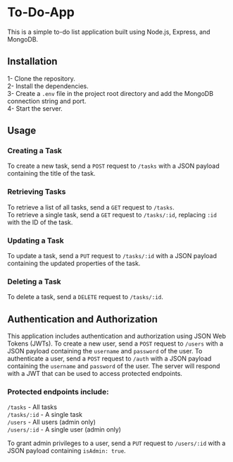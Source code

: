 # To-Do-App
This is a simple to-do list application built using Node.js, Express, and MongoDB.

## Installation
1- Clone the repository.<br>
2- Install the dependencies.<br>
3- Create a `.env` file in the project root directory and add the MongoDB connection string and port.<br>
4- Start the server.<br>


## Usage
### Creating a Task

To create a new task, send a `POST` request to `/tasks` with a JSON payload containing the title of the task.<br>

### Retrieving Tasks

To retrieve a list of all tasks, send a `GET` request to `/tasks`.<br>
To retrieve a single task, send a `GET` request to `/tasks/:id`, replacing `:id` with the ID of the task.

### Updating a Task

To update a task, send a `PUT` request to `/tasks/:id` with a JSON payload containing the updated properties of the task.<br>

### Deleting a Task

To delete a task, send a `DELETE` request to `/tasks/:id`.<br>


## Authentication and Authorization

This application includes authentication and authorization using JSON Web Tokens (JWTs).
To create a new user, send a `POST` request to `/users` with a JSON payload containing the `username` and `password` of the user.
To authenticate a user, send a `POST` request to `/auth` with a JSON payload containing the `username` and `password` of the user.
The server will respond with a JWT that can be used to access protected endpoints.

### Protected endpoints include:

`/tasks`     - All tasks <br>
`/tasks/:id` - A single task <br>
`/users`     - All users (admin only) <br>
`/users/:id` - A single user (admin only) <br>

To grant admin privileges to a user, send a `PUT` request to `/users/:id` with a JSON payload containing `isAdmin: true`.
